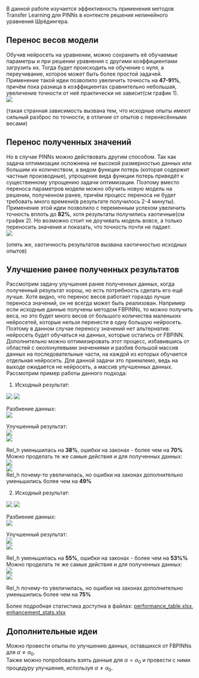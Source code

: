 В данной работе изучается эффективность применения методов Transfer Learning для PINNs в контексте решения нелинейного уравнения Шрёдингера.  
## Перенос весов модели
Обучив нейросеть на уравнении, можно сохранить её обучаемые параметры и при решении уравнения с другими коэффициентами загрузить их. Тогда будет происходить не обучение с нуля, а переучивание, которое может быть более простой задачей.
Применение такой идеи позволило увеличить точность на **47-91%**, причём пока разница в коэффициентах сравнительно небольшая, увеличение точности от неё практически не зависит(см график 1).  
<img src="https://github.com/mikhakuv/PINNs/blob/main/pictures/transfer_learning/chart_1.PNG">  

(такая странная зависимость вызвана тем, что исходные опыты имеют сильный разброс по точности, в отличие от опытов с перенесёнными весами)  
## Перенос полученных значений  
Но в случае PINNs можно действовать другим способом. Так как задача оптимизации осложнена не высокой размерностью данных или большим их количеством, а видом функции потерь (которая содержит частные производные), упрощение вида функции потерь приведёт к существенному 
упрощению задачи оптимизации. Поэтому вместо переноса параметров модели можно обучить новую модель на решении, полученном ранее, причём процесс переноса не будет требовать много времени(в результате получилось 2-4 минуты). Применение этой идеи позволило с переменным 
успехом увеличить точность вплоть до **82%**, хотя результаты получились хаотичные(см график 2). Но возможно стоит не доучивать модель вовсе, а только переносить значения и показать, что точность почти не падает.  
<img src="https://github.com/mikhakuv/PINNs/blob/main/pictures/transfer_learning/chart_2.PNG">  

(опять же, хаотичность результатов вызвана хаотичностью исходных опытов)
## Улучшение ранее полученных результатов  
Рассмотрим задачу улучшения ранее полученных данных, когда полученный результат хорош, но есть потребность сделать его ещё лучше. Хотя видно, что перенос весов работает гораздо лучше переноса значений, он не всегда может быть реализован. Например если исходные данные получены методом FBPINNs, то можно получить веса, но это будет много весов от большого количества маленьких нейросетей, которые нельзя перенести в одну большую нейросеть. Поэтому в данном случае переносу значений нет альтернатив: нейросеть будет обучаться на данных, которые остались от FBPINN. Дополнительно можно оптимизировать этот процесс, избавившись от областей с околонулевыми значениями и разбив большой массив данных на последовательные части, на каждой из которых обучается отдельная нейросеть. Для данной задачи это приемлемо, ведь на выходе ожидается не нейросеть, а массив улучшенных данных.  
Рассмотрим пример работы данного подхода:  
1. Исходный результат:  
<img src="https://github.com/mikhakuv/PINNs/blob/main/pictures/transfer_learning/raw_1_fig.png">  
<img src="https://github.com/mikhakuv/PINNs/blob/main/pictures/transfer_learning/raw_1_amplitude.png">  

Разбиение данных:  
<img src="https://github.com/mikhakuv/PINNs/blob/main/pictures/transfer_learning/exp_3_decomposition.png">  

Улучшенный результат:  
<img src="https://github.com/mikhakuv/PINNs/blob/main/pictures/transfer_learning/exp_3_fig.png">  
<img src="https://github.com/mikhakuv/PINNs/blob/main/pictures/transfer_learning/exp_3_amplitude.png">  

Rel_h уменьшилась на **38%**, ошибки на законах - более чем на **70%**  
Можно проделать те же самые действия и для полученных данных:  
<img src="https://github.com/mikhakuv/PINNs/blob/main/pictures/transfer_learning/exp_3+_fig.png">  
<img src="https://github.com/mikhakuv/PINNs/blob/main/pictures/transfer_learning/exp_3+_amplitude.png">  
Rel_h почему-то увеличилась, но ошибки на законах дополнительно уменьшились более чем на **49%**  

2. Исходный результат:  
<img src="https://github.com/mikhakuv/PINNs/blob/main/pictures/transfer_learning/raw_2_fig.png">  
<img src="https://github.com/mikhakuv/PINNs/blob/main/pictures/transfer_learning/raw_2_amplitude.png">  

Разбиение данных:  
<img src="https://github.com/mikhakuv/PINNs/blob/main/pictures/transfer_learning/exp_4_decomposition.png">  

Улучшенный результат:  
<img src="https://github.com/mikhakuv/PINNs/blob/main/pictures/transfer_learning/exp_4_fig.png">  
<img src="https://github.com/mikhakuv/PINNs/blob/main/pictures/transfer_learning/exp_4_amplitude.png">  

Rel_h уменьшилась на **55%**, ошибки на законах - более чем на **53%%**  
Можно проделать те же самые действия и для полученных данных:  
<img src="https://github.com/mikhakuv/PINNs/blob/main/pictures/transfer_learning/exp_4+_fig.png">  
<img src="https://github.com/mikhakuv/PINNs/blob/main/pictures/transfer_learning/exp_4+_amplitude.png">  

Rel_h почему-то увеличилась, но ошибки на законах дополнительно уменьшились более чем на **75%**  

Более подробная статистика доступна в файлах: [performance_table.xlsx](https://github.com/mikhakuv/PINNs/blob/main/statistics/performance_table_transfer_learning.xlsx), [enhancement_stats.xlsx](https://github.com/mikhakuv/PINNs/blob/main/statistics/enhancement_stats.xlsx)

## Дополнительные идеи  
Можно провести опыты по улучшению данных, оставшихся от FBPINNs для $\alpha \neq \alpha_0$.  
Также можно попробовать взять данные для $\alpha = \alpha_0$ и провести с ними процедуру улучшения, используя $\alpha \neq \alpha_0$.
